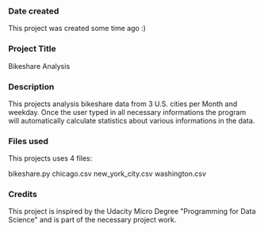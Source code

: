 ### Date created
This project was created some time ago :)

### Project Title
Bikeshare Analysis

### Description
This projects analysis bikeshare data from 3 U.S. cities per Month and weekday.
Once the user typed in all necessary informations the program will automatically calculate statistics about various informations in the data.


### Files used
This projects uses 4 files:

bikeshare.py
chicago.csv
new_york_city.csv
washington.csv

### Credits
This project is inspired by the Udacity Micro Degree "Programming for Data Science" and is part of the necessary project work.